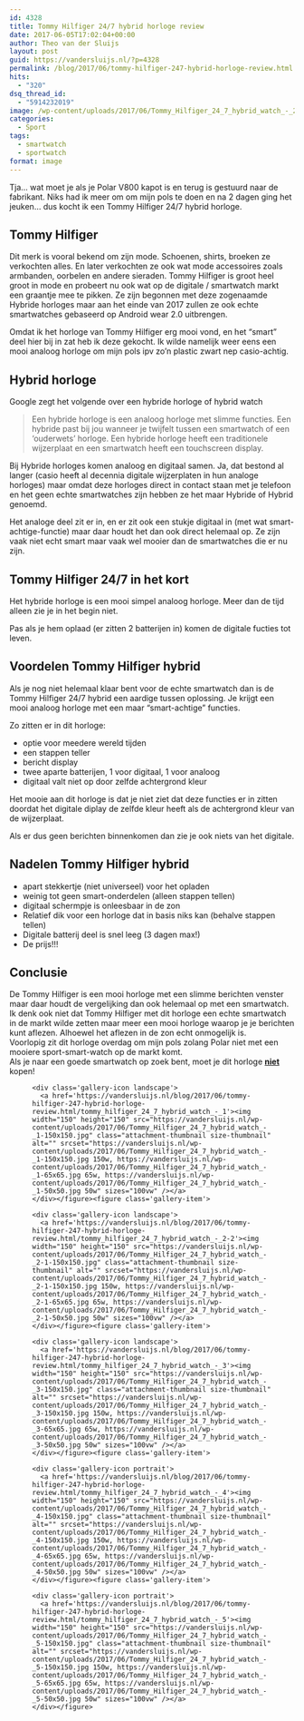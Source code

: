 ```yaml
---
id: 4328
title: Tommy Hilfiger 24/7 hybrid horloge review
date: 2017-06-05T17:02:04+00:00
author: Theo van der Sluijs
layout: post
guid: https://vandersluijs.nl/?p=4328
permalink: /blog/2017/06/tommy-hilfiger-247-hybrid-horloge-review.html
hits:
  - "320"
dsq_thread_id:
  - "5914232019"
image: /wp-content/uploads/2017/06/Tommy_Hilfiger_24_7_hybrid_watch_-_2-825x510.jpg
categories:
  - Sport
tags:
  - smartwatch
  - sportwatch
format: image
---
```

<section class="gh-view"> <section id="ember2348" class="ember-view view-container view-editor"> <section class="entry-preview js-entry-preview "> <section class="entry-preview-content js-entry-preview-content"> 

<div id="ember2356" class="ember-view rendered-markdown js-rendered-markdown">
  <p>
    Tja&#8230; wat moet je als je Polar V800 kapot is en terug is gestuurd naar de fabrikant. Niks had ik meer om om mijn pols te doen en na 2 dagen ging het jeuken&#8230; dus kocht ik een Tommy Hilfiger 24/7 hybrid horloge.
  </p>
  
  <h2 id="tommyhilfiger">
    Tommy Hilfiger
  </h2>
  
  <p>
    Dit merk is vooral bekend om zijn mode. Schoenen, shirts, broeken ze verkochten alles. En later verkochten ze ook wat mode accessoires zoals armbanden, oorbelen en andere sieraden. Tommy Hilfiger is groot heel groot in mode en probeert nu ook wat op de digitale / smartwatch markt een graantje mee te pikken. Ze zijn begonnen met deze zogenaamde Hybride horloges maar aan het einde van 2017 zullen ze ook echte smartwatches gebaseerd op Android wear 2.0 uitbrengen.
  </p>
  
  <p>
    Omdat ik het horloge van Tommy Hilfiger erg mooi vond, en het &#8220;smart&#8221; deel hier bij in zat heb ik deze gekocht. Ik wilde namelijk weer eens een mooi analoog horloge om mijn pols ipv zo&#8217;n plastic zwart nep casio-achtig.
  </p>
  
  <h2 id="hybridhorloge">
    Hybrid horloge
  </h2>
  
  <p>
    Google zegt het volgende over een hybride horloge of hybrid watch
  </p>
  
  <blockquote>
    <p>
      Een hybride horloge is een analoog horloge met slimme functies. Een hybride past bij jou wanneer je twijfelt tussen een smartwatch of een &#8216;ouderwets&#8217; horloge. Een hybride horloge heeft een traditionele wijzerplaat en een smartwatch heeft een touchscreen display.
    </p>
  </blockquote>
  
  <p>
    Bij Hybride horloges komen analoog en digitaal samen. Ja, dat bestond al langer (casio heeft al decennia digitale wijzerplaten in hun analoge horloges) maar omdat deze horloges direct in contact staan met je telefoon en het geen echte smartwatches zijn hebben ze het maar Hybride of Hybrid genoemd.
  </p>
  
  <p>
    Het analoge deel zit er in, en er zit ook een stukje digitaal in (met wat smart-achtige-functie) maar daar houdt het dan ook direct helemaal op. Ze zijn vaak niet echt smart maar vaak wel mooier dan de smartwatches die er nu zijn.
  </p>
  
  <h2 id="tommyhilfiger247inhetkort">
    Tommy Hilfiger 24/7 in het kort
  </h2>
  
  <p>
    Het hybride horloge is een mooi simpel analoog horloge. Meer dan de tijd alleen zie je in het begin niet.
  </p>
  
  <p>
    Pas als je hem oplaad (er zitten 2 batterijen in) komen de digitale fucties tot leven.
  </p>
  
  <h2 id="voordelentommyhilfigerhybrid">
    Voordelen Tommy Hilfiger hybrid
  </h2>
  
  <p>
    Als je nog niet helemaal klaar bent voor de echte smartwatch dan is de Tommy Hilfiger 24/7 hybrid een aardige tussen oplossing. Je krijgt een mooi analoog horloge met een maar &#8220;smart-achtige&#8221; functies.
  </p>
  
  <p>
    Zo zitten er in dit horloge:
  </p>
  
  <ul>
    <li>
      optie voor meedere wereld tijden
    </li>
    <li>
      een stappen teller
    </li>
    <li>
      bericht display
    </li>
    <li>
      twee aparte batterijen, 1 voor digitaal, 1 voor analoog
    </li>
    <li>
      digitaal valt niet op door zelfde achtergrond kleur
    </li>
  </ul>
  
  <p>
    Het mooie aan dit horloge is dat je niet ziet dat deze functies er in zitten doordat het digitale diplay de zelfde kleur heeft als de achtergrond kleur van de wijzerplaat.
  </p>
  
  <p>
    Als er dus geen berichten binnenkomen dan zie je ook niets van het digitale.
  </p>
  
  <h2 id="nadelentommyhilfigerhybrid">
    Nadelen Tommy Hilfiger hybrid
  </h2>
  
  <ul>
    <li>
      apart stekkertje (niet universeel) voor het opladen
    </li>
    <li>
      weinig tot geen smart-onderdelen (alleen stappen tellen)
    </li>
    <li>
      digitaal schermpje is onleesbaar in de zon
    </li>
    <li>
      Relatief dik voor een horloge dat in basis niks kan (behalve stappen tellen)
    </li>
    <li>
      Digitale batterij deel is snel leeg (3 dagen max!)
    </li>
    <li>
      De prijs!!!
    </li>
  </ul>
  
  <h2 id="conclusie">
    Conclusie
  </h2>
</div></section> </section> </section> </section> <aside id="ember1391" class="ember-view gh-notifications"></aside> 

<div id="ember1400" class="ember-view content-cover">
  De Tommy Hilfiger is een mooi horloge met een slimme berichten venster maar daar houdt de vergelijking dan ook helemaal op met een smartwatch.
</div>

<div class="ember-view content-cover">
</div>

<div class="ember-view content-cover">
  Ik denk ook niet dat Tommy Hilfiger met dit horloge een echte smartwatch in de markt wilde zetten maar meer een mooi horloge waarop je je berichten kunt aflezen. Alhoewel het aflezen in de zon echt onmogelijk is.
</div>

<div class="ember-view content-cover">
</div>

<div class="ember-view content-cover">
  Voorlopig zit dit horloge overdag om mijn pols zolang Polar niet met een mooiere sport-smart-watch op de markt komt.
</div>

<div class="ember-view content-cover">
</div>

<div class="ember-view content-cover">
  Als je naar een goede smartwatch op zoek bent, moet je dit horloge <span style="text-decoration: underline;"><strong>niet</strong></span> kopen!
  
  <div id='gallery-20' class='gallery galleryid-4328 gallery-columns-3 gallery-size-thumbnail'>
    <figure class='gallery-item'> 
    
    <div class='gallery-icon landscape'>
      <a href='https://vandersluijs.nl/blog/2017/06/tommy-hilfiger-247-hybrid-horloge-review.html/tommy_hilfiger_24_7_hybrid_watch_-_1'><img width="150" height="150" src="https://vandersluijs.nl/wp-content/uploads/2017/06/Tommy_Hilfiger_24_7_hybrid_watch_-_1-150x150.jpg" class="attachment-thumbnail size-thumbnail" alt="" srcset="https://vandersluijs.nl/wp-content/uploads/2017/06/Tommy_Hilfiger_24_7_hybrid_watch_-_1-150x150.jpg 150w, https://vandersluijs.nl/wp-content/uploads/2017/06/Tommy_Hilfiger_24_7_hybrid_watch_-_1-65x65.jpg 65w, https://vandersluijs.nl/wp-content/uploads/2017/06/Tommy_Hilfiger_24_7_hybrid_watch_-_1-50x50.jpg 50w" sizes="100vw" /></a>
    </div></figure><figure class='gallery-item'> 
    
    <div class='gallery-icon landscape'>
      <a href='https://vandersluijs.nl/blog/2017/06/tommy-hilfiger-247-hybrid-horloge-review.html/tommy_hilfiger_24_7_hybrid_watch_-_2-2'><img width="150" height="150" src="https://vandersluijs.nl/wp-content/uploads/2017/06/Tommy_Hilfiger_24_7_hybrid_watch_-_2-1-150x150.jpg" class="attachment-thumbnail size-thumbnail" alt="" srcset="https://vandersluijs.nl/wp-content/uploads/2017/06/Tommy_Hilfiger_24_7_hybrid_watch_-_2-1-150x150.jpg 150w, https://vandersluijs.nl/wp-content/uploads/2017/06/Tommy_Hilfiger_24_7_hybrid_watch_-_2-1-65x65.jpg 65w, https://vandersluijs.nl/wp-content/uploads/2017/06/Tommy_Hilfiger_24_7_hybrid_watch_-_2-1-50x50.jpg 50w" sizes="100vw" /></a>
    </div></figure><figure class='gallery-item'> 
    
    <div class='gallery-icon landscape'>
      <a href='https://vandersluijs.nl/blog/2017/06/tommy-hilfiger-247-hybrid-horloge-review.html/tommy_hilfiger_24_7_hybrid_watch_-_3'><img width="150" height="150" src="https://vandersluijs.nl/wp-content/uploads/2017/06/Tommy_Hilfiger_24_7_hybrid_watch_-_3-150x150.jpg" class="attachment-thumbnail size-thumbnail" alt="" srcset="https://vandersluijs.nl/wp-content/uploads/2017/06/Tommy_Hilfiger_24_7_hybrid_watch_-_3-150x150.jpg 150w, https://vandersluijs.nl/wp-content/uploads/2017/06/Tommy_Hilfiger_24_7_hybrid_watch_-_3-65x65.jpg 65w, https://vandersluijs.nl/wp-content/uploads/2017/06/Tommy_Hilfiger_24_7_hybrid_watch_-_3-50x50.jpg 50w" sizes="100vw" /></a>
    </div></figure><figure class='gallery-item'> 
    
    <div class='gallery-icon portrait'>
      <a href='https://vandersluijs.nl/blog/2017/06/tommy-hilfiger-247-hybrid-horloge-review.html/tommy_hilfiger_24_7_hybrid_watch_-_4'><img width="150" height="150" src="https://vandersluijs.nl/wp-content/uploads/2017/06/Tommy_Hilfiger_24_7_hybrid_watch_-_4-150x150.jpg" class="attachment-thumbnail size-thumbnail" alt="" srcset="https://vandersluijs.nl/wp-content/uploads/2017/06/Tommy_Hilfiger_24_7_hybrid_watch_-_4-150x150.jpg 150w, https://vandersluijs.nl/wp-content/uploads/2017/06/Tommy_Hilfiger_24_7_hybrid_watch_-_4-65x65.jpg 65w, https://vandersluijs.nl/wp-content/uploads/2017/06/Tommy_Hilfiger_24_7_hybrid_watch_-_4-50x50.jpg 50w" sizes="100vw" /></a>
    </div></figure><figure class='gallery-item'> 
    
    <div class='gallery-icon portrait'>
      <a href='https://vandersluijs.nl/blog/2017/06/tommy-hilfiger-247-hybrid-horloge-review.html/tommy_hilfiger_24_7_hybrid_watch_-_5'><img width="150" height="150" src="https://vandersluijs.nl/wp-content/uploads/2017/06/Tommy_Hilfiger_24_7_hybrid_watch_-_5-150x150.jpg" class="attachment-thumbnail size-thumbnail" alt="" srcset="https://vandersluijs.nl/wp-content/uploads/2017/06/Tommy_Hilfiger_24_7_hybrid_watch_-_5-150x150.jpg 150w, https://vandersluijs.nl/wp-content/uploads/2017/06/Tommy_Hilfiger_24_7_hybrid_watch_-_5-65x65.jpg 65w, https://vandersluijs.nl/wp-content/uploads/2017/06/Tommy_Hilfiger_24_7_hybrid_watch_-_5-50x50.jpg 50w" sizes="100vw" /></a>
    </div></figure>
  </div></p>
</div>